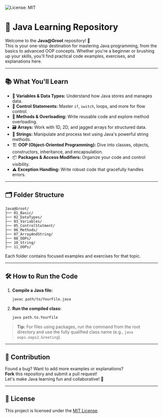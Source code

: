 ![License: MIT](https://img.shields.io/badge/License-MIT-yellow.svg)

# 🚀 Java Learning Repository

Welcome to the **Java@Groot** repository! 🌱  
This is your one-stop destination for mastering Java programming, from the basics to advanced OOP concepts. Whether you're a beginner or brushing up your skills, you'll find practical code examples, exercises, and explanations here.

---

## 📚 What You'll Learn

- 🧮 **Variables & Data Types:** Understand how Java stores and manages data.
- 🔄 **Control Statements:** Master `if`, `switch`, loops, and more for flow control.
- 🧩 **Methods & Overloading:** Write reusable code and explore method overloading.
- 🗃️ **Arrays:** Work with 1D, 2D, and jagged arrays for structured data.
- 📝 **Strings:** Manipulate and process text using Java's powerful string methods.
- 🏗️ **OOP (Object-Oriented Programming):** Dive into classes, objects, constructors, inheritance, and encapsulation.
- 📦 **Packages & Access Modifiers:** Organize your code and control visibility.
- ⚠️ **Exception Handling:** Write robust code that gracefully handles errors.

---

## 🗂️ Folder Structure

```
Java@Groot/
├── 01_Basic/
├── 02_DataTypes/
├── 03_Variables/
├── 05_ControlStatment/
├── 06_Methods/
├── 07_ArrayAndString/
├── 08_OOPs/
├── 10_String/
├── 11_OOPs/
```

Each folder contains focused examples and exercises for that topic.

---

## 🛠️ How to Run the Code

1. **Compile a Java file:**
   ```sh
   javac path/to/YourFile.java
   ```

2. **Run the compiled class:**
   ```sh
   java path.to.YourFile
   ```

> **Tip:** For files using packages, run the command from the root directory and use the fully qualified class name (e.g., `java oops.oops2.Greeting`).

---

## 🤝 Contribution

Found a bug? Want to add more examples or explanations?  
**Fork** this repository and submit a pull request!  
Let's make Java learning fun and collaborative! 🎉

---

## 📝 License

This project is licensed under the [MIT License](./LICENSE).


